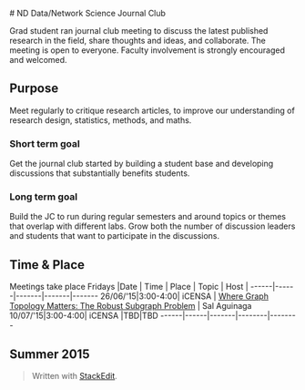 #<i class="icon-home"></i> ND Data/Network Science Journal Club

Grad student ran journal club meeting to discuss the latest published research in the field, share thoughts and ideas, and collaborate.  The meeting is open to everyone.  Faculty involvement is strongly encouraged and welcomed.
 
## <i class="icon-target"></i> Purpose
Meet regularly to critique research articles, to improve our understanding of research design, statistics, methods, and maths.

### Short term goal
Get the journal club started by building a student base and developing discussions that substantially benefits students.

### Long term goal
Build the JC to run during regular semesters and around topics or themes that overlap with different labs.  Grow both the number of discussion leaders and students that want to participate in the discussions.

## <i class="icon-calendar"></i> Time & Place
Meetings take place Fridays
|Date | Time | Place | Topic | Host |
------|------|-------|-------|-------
26/06/'15|3:00-4:00| iCENSA | [Where Graph Topology Matters: The Robust Subgraph Problem](http://www3.cs.stonybrook.edu/~leman/pubs/15-robust-subgraphs.pdf) | Sal Aguinaga
10/07/'15|3:00-4:00| iCENSA |TBD|TBD
------|------|-------|--------|--------

## <i class="icon-users"></i> Summer 2015


> Written with [StackEdit](https://stackedit.io/).